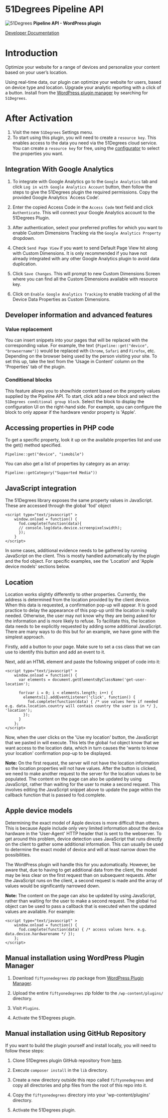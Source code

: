 # 51Degrees Pipeline API

![51Degrees](https://51degrees.com/img/logo.png?utm_source=github&utm_medium=repository&utm_campaign=varnish_open_source&utm_content=readme_main "Data rewards the curious") **Pipeline API - WordPress plugin**

[Developer Documentation](https://51degrees.com/device-detection-php/md__home_vsts_work_1_s_apis_device-detection-php_readme.html "Developer Documentation")
# Introduction
Optimize your website for a range of devices and personalize your content based on your user’s location.

Using real-time data, our plugin can optimize your website for users, based on device type and location. Upgrade your analytic reporting with a click of a button. Install from the [WordPress plugin manager](https://wordpress.org/plugins/fiftyonedegrees/) by searching for `51Degrees`.

# After Activation

1. Visit the new `51Degrees` Settings menu.
2. To start using this plugin, you will need to create a `resource key`. This enables access to the data you need via the 51Degrees cloud service. You can create a `resource key` for free, using the [configurator](https://configure.51degrees.com/) to select the properties you want.


## Integration With Google Analytics

1. To integrate with Google Analytics go to the `Google Analytics` tab and click `Log in with Google Analytics Account` button, then follow the steps to give the 51Degrees plugin the required permissions. Copy the provided Google Analytics `Access Code’.

2. Enter the copied Access Code in the `Access Code` text field and click `Authenticate`. This will connect your Google Analytics account to the 51Degrees Plugin.

3. After authentication, select your preferred profiles for which you want to enable Custom Dimensions Tracking via the `Google Analytics Property` dropdown.

4. Check `Send Page View` if you want to send Default Page View hit along with Custom Dimensions. It is only recommended if you have not already integrated with any other Google Analytics plugin to avoid data duplication.

5. Click `Save Changes`. This will prompt to new Custom Dimensions Screen where you can find all the Custom Dimensions available with resource key.

6. Click on `Enable Google Analytics Tracking` to enable tracking of all the Device Data Properties as Custom Dimensions.


## Developer information and advanced features

### Value replacement


You can insert snippets into your pages that will be replaced with the corresponding value. For example, the text `{Pipeline::get("device", "browsername")}` would be replaced with `Chrome`, `Safari` and `Firefox`, etc. Depending on the browser being used by the person visiting your site. To set this up, take the text from the 'Usage in Content' column on the 'Properties' tab of the plugin.

### Conditional blocks



This feature allows you to show/hide content based on the property values supplied by the Pipeline API. To start, click add a new block and select the `51Degrees conditional group block`. Select the block to display the configuration UI on the right-hand side. For example, upu can configure the block to only appear if the hardware vendor property is 'Apple'.


## Accessing properties in PHP code


To get a specific property, look it up on the available properties list and use the get() method specified.

```Pipeline::get("device", "ismobile")```

You can also get a list of properties by category as an array:

```Pipeline::getCategory("Supported Media"))```


## JavaScript integration


The 51Degrees library exposes the same property values in JavaScript. These are accessed through the global 'fod' object

```
<script type="text/javascript" >
	window.onload = function() {
	  fod.complete(function(data){
	  // console.log(data.device.screenpixelswidth);
	  });
	}
</script>
```

In some cases, additional evidence needs to be gathered by running JavaScript on the client. This is mostly handled automatically by the plugin and the fod object. For specific examples, see the 'Location' and 'Apple device models' sections below.

## Location


Location works slightly differently to other properties. Currently, the address is determined from the location provided by the client device. When this data is requested, a confirmation pop-up will appear. It is good practice to delay the appearance of this pop-up until the location is really needed. Otherwise, the user may not know why they are being asked for the information and is more likely to refuse. To facilitate this, the location data needs to be explicitly requested by adding some additional JavaScript. There are many ways to do this but for an example, we have gone with the simplest approach.

Firstly, add a button to your page. Make sure to set a css class that we can use to identify this button and add an event to it.

Next, add an HTML element and paste the following snippet of code into it:

```
<script type="text/javascript" >
	window.onload = function() {
	  var elements = document.getElementsByClassName('get-user-location');

	  for(var i = 0; i < elements.length; i++) {
		elements[i].addEventListener('click', function() {
		  fod.complete(function(data) { /* use values here if needed e.g. data.location.country will contain country the user is in */ }, 'location');
		});
	  }
	};
</script>
```

Now, when the user clicks on the 'Use my location' button, the JavaScript that we pasted in will execute. This lets the global `fod` object know that we want access to the location data, which in turn causes the 'wants to know your location' confirmation pop-up to be displayed.

<b>Note:</b> On the first request, the server will not have the location information so the location properties will not have values. After the button is clicked, we need to make another request to the server for the location values to be populated.  The content on the page can also be updated by using JavaScript, rather than waiting for the user to make a second request. This involves editing the JavaScript snippet above to update the page within the callback function that is passed to fod.complete.

## Apple device models


Determining the exact model of Apple devices is more difficult than others. This is because Apple include only very limited information about the device hardware in the 'User-Agent' HTTP header that is sent to the webserver. To get around this problem, device detection uses JavaScript that runs directly on the client to gather some additional information. This can usually be used to determine the exact model of device and will at least narrow down the possibilities.

The WordPress plugin will handle this for you automatically. However, be aware that, due to having to get additional data from the client, the model may be less clear on the first request than on subsequent requests. After the JavaScript runs on the client, a second request is made and the array of values would be significantly narrowed down.

<b>Note:</b> The content on the page can also be updated by using JavaScript, rather than waiting for the user to make a second request. The global `fod` object can be used to pass a callback that is executed when the updated values are available. For example:

```
<script type="text/javascript" >
	window.onload = function() {
	  fod.complete(function(data) { /* access values here. e.g. data.device.hardwarename */ });
	};
</script>
```

## Manual installation using WordPress Plugin Manager


1. Download `fiftyonedegrees` zip package from [WordPress Plugin Manager](https://wordpress.org/plugins/wp-plugin-manager/).

2. Upload the entire `fiftyonedegrees` zip folder to the `/wp-content/plugins/` directory.

3. Visit `Plugins`.

4. Activate the 51Degrees plugin.


## Manual installation using GitHub Repository


If you want to build the plugin yourself and install locally, you will need to follow these steps:

1.  Clone 51Degrees plugin GitHub repository from [here](https://github.com/51Degrees/pipeline-wordpress/).

2.  Execute `composer install` in the `lib` directory.

3.  Create a new directory outside this repo called `fiftyonedegrees` and copy all directories and php files from the root of this repo into it.

4.  Copy the `fiftyonedegrees` directory into your 'wp-content/plugins' directory.

5.  Activate the 51Degrees plugin.
